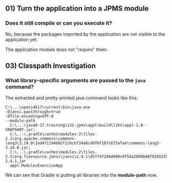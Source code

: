 #

## 01) Turn the application into a JPMS module

### Does it still compile or can you execute it?

No, because the packages imported by the application are not visible to the application yet.

The application module does not "require" them.

## 03) Classpath Investigation

### What library-specific arguments are passed to the `java` command?

The extracted and pretty-printed java command looks like this:

````shell
C:\...\openjdk17\current\bin\java.exe 
-Djansi.passthrough=true 
-Dfile.encoding=UTF-8 
--module-path 
  C:\...\java9-17.training\x22-jpms\appl\build\libs\appl-1.0-SNAPSHOT.jar;
  C:\...\.gradle\caches\modules-2\files-2.1\org.apache.commons\commons-lang3\3.14.0\1ed471194b02f2c6cb734a0cd6f6f107c673afae\commons-lang3-3.14.0.jar;
  C:\...\.gradle\caches\modules-2\files-2.1\org.fusesource.jansi\jansi\2.4.1\d5774f204d990c9f5da2809b88f928515577beb4\jansi-2.4.1.jar 
  appl.ModulesExerciseApp
````

We can see that Gradle is putting all libraries into the **module-path** now.
